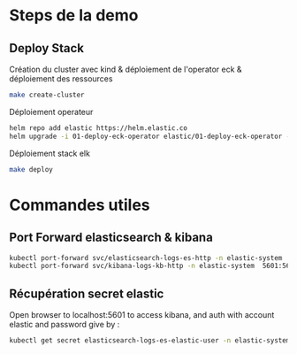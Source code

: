 # Steps de la demo

## Deploy Stack

Création du cluster avec kind & déploiement de l'operator eck & déploiement des ressources
```bash
make create-cluster
```

Déploiement operateur
```bash
helm repo add elastic https://helm.elastic.co
helm upgrade -i 01-deploy-eck-operator elastic/01-deploy-eck-operator -n elastic-system --create-namespace
```

Déploiement stack elk
```bash
make deploy
```

# Commandes utiles

## Port Forward elasticsearch & kibana
```bash
kubectl port-forward svc/elasticsearch-logs-es-http -n elastic-system  9200:9200 & 
kubectl port-forward svc/kibana-logs-kb-http -n elastic-system  5601:5601 & 
```

## Récupération secret elastic

Open browser to localhost:5601 to access kibana, and auth with account elastic and password give by :
```bash
kubectl get secret elasticsearch-logs-es-elastic-user -n elastic-system -o jsonpath='{.data.elastic}' | base64 --decode
```
